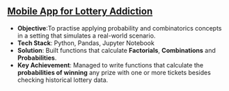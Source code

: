 ## [Mobile App for Lottery Addiction](https://github.com/thiago-cb/datascience/blob/master/Probability%20and%20Statistics/Mobile%20App%20for%20Lottery%20Addiction/Mobile%20App%20for%20Lottery%20Addiction.ipynb)
- **Objective**:To practise applying probability and combinatorics concepts in a setting that simulates a real-world scenario.
- **Tech Stack**: Python, Pandas, Jupyter Notebook
- **Solution**: Built functions that calculate **Factorials**, **Combinations** and **Probabilities**.
- **Key Achievement**: Managed to write functions that calculate the **probabilities of winning** any prize with one or more tickets besides checking historical lottery data.

